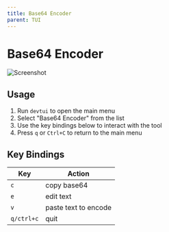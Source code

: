 ```yaml
---
title: Base64 Encoder
parent: TUI
---
```


# Base64 Encoder

![Screenshot](/assets/img/tui/base64-encoder.png)

## Usage

1. Run `devtui` to open the main menu
2. Select "Base64 Encoder" from the list
3. Use the key bindings below to interact with the tool
4. Press `q` or `Ctrl+C` to return to the main menu

## Key Bindings

| Key | Action |
|-----|--------|
| `c` | copy base64 |
| `e` | edit text |
| `v` | paste text to encode |
| `q/ctrl+c` | quit |




